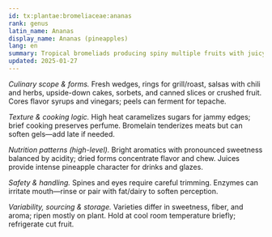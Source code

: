 ```yaml
---
id: tx:plantae:bromeliaceae:ananas
rank: genus
latin_name: Ananas
display_name: Ananas (pineapples)
lang: en
summary: Tropical bromeliads producing spiny multiple fruits with juicy, sweet-tart flesh; eaten fresh, grilled, juiced, dried, and canned for desserts, salsas, and savory glazes.
updated: 2025-01-27
---
```


_Culinary scope & forms._ Fresh wedges, rings for grill/roast, salsas with chili and herbs, upside-down cakes, sorbets, and canned slices or crushed fruit. Cores flavor syrups and vinegars; peels can ferment for tepache.

_Texture & cooking logic._ High heat caramelizes sugars for jammy edges; brief cooking preserves perfume. Bromelain tenderizes meats but can soften gels—add late if needed.

_Nutrition patterns (high-level)._ Bright aromatics with pronounced sweetness balanced by acidity; dried forms concentrate flavor and chew. Juices provide intense pineapple character for drinks and glazes.

_Safety & handling._ Spines and eyes require careful trimming. Enzymes can irritate mouth—rinse or pair with fat/dairy to soften perception.

_Variability, sourcing & storage._ Varieties differ in sweetness, fiber, and aroma; ripen mostly on plant. Hold at cool room temperature briefly; refrigerate cut fruit.
